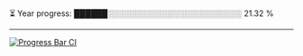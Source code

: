 
⏳ Year progress: ██████░░░░░░░░░░░░░░░░░░░░░░░░ 21.32 %

---

[![Progress Bar CI](https://github.com/thatoranzhevyy/thatoranzhevyy/actions/workflows/node.js.yml/badge.svg)](https://github.com/thatoranzhevyy/thatoranzhevyy/actions/workflows/node.js.yml)


